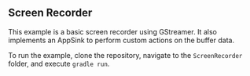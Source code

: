 ## Screen Recorder

This example is a basic screen recorder using GStreamer.
It also implements an AppSink to perform custom actions on the buffer data.

To run the example, clone the repository, navigate to the `ScreenRecorder` folder, and execute `gradle run`.
